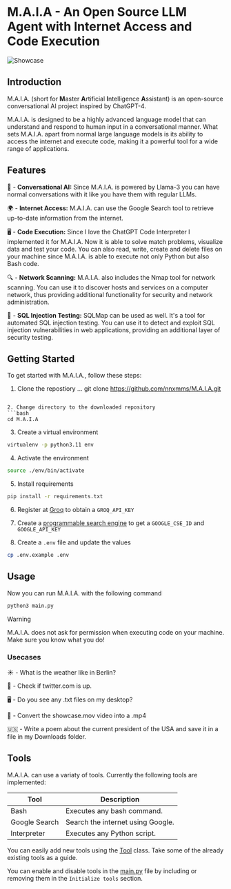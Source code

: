 # M.A.I.A - An Open Source LLM Agent with Internet Access and Code Execution

![Showcase](./assets/showcase.gif)

## Introduction
M.A.I.A. (short for **M**aster **A**rtificial **I**ntelligence **A**ssistant) is an open-source conversational AI project inspired by ChatGPT-4. 

M.A.I.A. is designed to be a highly advanced language model that can understand and respond to human input in a conversational manner. What sets M.A.I.A. apart from normal large language models is its ability to access the internet and execute code, making it a powerful tool for a wide range of applications.

## Features
👥 - **Conversational AI:** Since M.A.I.A. is powered by Llama-3 you can have normal conversations with it like you have them with regular LLMs.

🌍 - **Internet Access:** M.A.I.A. can use the Google Search tool to retrieve up-to-date information from the internet. 

🖥️ - **Code Execution:** Since I love the ChatGPT Code Interpreter I implemented it for M.A.I.A. Now it is able to solve match problems, visualize data and test your code. You can also read, write, create and delete files on your machine since M.A.I.A. is able to execute not only Python but also Bash code.

🔍 - **Network Scanning:** M.A.I.A. also includes the Nmap tool for network scanning. You can use it to discover hosts and services on a computer network, thus providing additional functionality for security and network administration.

🔐 - **SQL Injection Testing:** SQLMap can be used as well. It's a tool for automated SQL injection testing. You can use it to detect and exploit SQL injection vulnerabilities in web applications, providing an additional layer of security testing.

## Getting Started
To get started with M.A.I.A., follow these steps:

1. Clone the repostiory
...
git clone https://github.com/nnxmms/M.A.I.A.git
```

2. Change directory to the downloaded repository
```bash
cd M.A.I.A
```

3. Create a virtual environment
```bash
virtualenv -p python3.11 env
```

4. Activate the environment
```bash
source ./env/bin/activate
```

5. Install requirements
```bash
pip install -r requirements.txt
```

6. Register at [Groq](https://groq.com/) to obtain a `GROQ_API_KEY`

7. Create a [programmable search engine](https://programmablesearchengine.google.com/) to get a `GOOGLE_CSE_ID` and `GOOGLE_API_KEY`

8. Create a `.env` file and update the values
```bash
cp .env.example .env
```

## Usage
Now you can run M.A.I.A. with the following command
```bash
python3 main.py
```

> [!WARNING]  
> M.A.I.A. does not ask for permission when executing code on your machine. Make sure you know what you do!

### Usecases
☀️ - What is the weather like in Berlin?

🧭 - Check if twitter.com is up.

🖥️ - Do you see any .txt files on my desktop?

🎥 - Convert the showcase.mov video into a .mp4

🇺🇸 - Write a poem about the current president of the USA and save it in a file in my Downloads folder.

## Tools
M.A.I.A. can use a variaty of tools. Currently the following tools are implemented:

| Tool          | Description                       |
|---            |---                                |
| Bash          | Executes any bash command.        |
| Google Search | Search the internet using Google. |
| Interpreter   | Executes any Python script.       |

You can easily add new tools using the [Tool](tools/__init__.py) class. Take some of the already existing tools as a guide.

You can enable and disable tools in the [main.py](main.py) file by including or removing them in the `Initialize tools` section.

